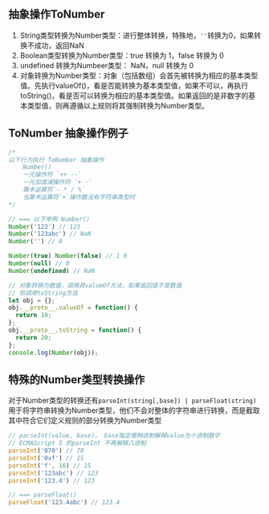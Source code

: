 ## 抽象操作ToNumber
1. String类型转换为Number类型：进行整体转换，特殊地，`''`转换为0，如果转换不成功，返回NaN
2. Boolean类型转换为Number类型：true 转换为 1，false 转换为 0
3. undefined 转换为Numbeer类型： NaN，null 转换为 0
4. 对象转换为Number类型：对象（包括数组）会首先被转换为相应的基本类型值。先执行valueOf()，看是否能转换为基本类型值，如果不可以，再执行toString()，看是否可以转换为相应的基本类型值。如果返回的是非数字的基本类型值，则再遵循以上规则将其强制转换为Number类型。


## ToNumber 抽象操作例子
```js
/*
以下行为执行 ToNumber 抽象操作
    Number()
    一元操作符 `++ --`
    一元加或减操作符 `+ -`
    算术运算符`- * / %`
    当算术运算符`+`操作数没有字符串类型时
*/

// === 以下举例 Number()
Number('123') // 123
Number('123abc') // NaN
Number('') // 0

Number(true) Number(false) // 1 0
Number(null) // 0
Number(undefined) // NaN

// 对象转换为数值，调用其valueOf方法，如果返回值不是数值
// 则调用toString方法
let obj = {};
obj.__proto__.valueOf = function() {
  return 10;
};
obj.__proto__.toString = function() {
  return 20;
};
console.log(Number(obj));
```

## 特殊的Number类型转换操作
对于Number类型的转换还有`parseInt(string[,base]) | parseFloat(string)` 用于将字符串转换为Number类型，他们不会对整体的字符串进行转换，而是截取其中符合它们定义规则的部分转换为Number类型
```js
// parseInt(value, base)， base指定哪种进制解释value为十进制数字
// ECMAScript 5 的parseInt 不再解释八进制
parseInt('070') // 70
parseInt('0xf') // 15
parseInt('f', 16) // 15
parseInt('123abc') // 123
parseInt('123.4') // 123

// === parseFloat()
parseFloat('123.4abc') // 123.4
```



